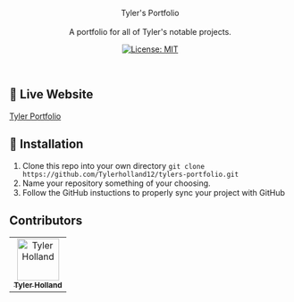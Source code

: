 <p align="center">
Tyler's Portfolio
<br>
<br>
A portfolio for all of Tyler's notable projects.
</p>
<p align="center">
  <a href="#" target="_blank">
    <img alt="License: MIT" src="https://img.shields.io/badge/License-MIT-yellow.svg" />
  </a>
</p>
<br>




## 🎥 Live Website
[Tyler Portfolio](https://tylerholland.netlify.app/)

## 🏁 Installation

1. Clone this repo into your own directory `git clone https://github.com/Tylerholland12/tylers-portfolio.git`
1. Name your repository something of your choosing. 
1. Follow the GitHub instuctions to properly sync your project with GitHub


## Contributors

<table>
  <tr>
    <td align="center"><a href="https://github.com/tylerholland12"><img src="https://avatars1.githubusercontent.com/u/29693747?s=460&v=4" width="75px;" alt="Tyler Holland"/><br /><sub><b>Tyler Holland</b></sub></a><br/></td>
</table>